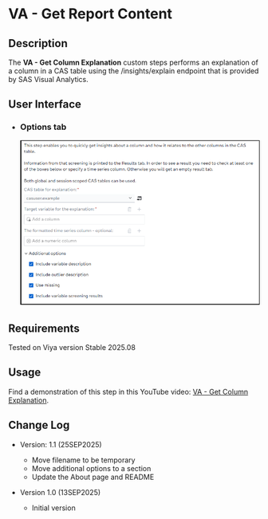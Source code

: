 # VA - Get Report Content

## Description

The **VA - Get Column Explanation** custom steps performs an explanation of a column in a CAS table using the /insights/explain endpoint that is provided by SAS Visual Analytics.

## User Interface

* ### Options tab ###

   ![](img/VA-Get-Column-Explanation-Options-Page.png)

## Requirements

Tested on Viya version Stable 2025.08

## Usage

Find a demonstration of this step in this YouTube video: [VA - Get Column Explanation](https://youtu.be/ICeu-6fFt5k).

## Change Log

* Version: 1.1 (25SEP2025)
  -   Move filename to be temporary
  -   Move additional options to a section
  -   Update the About page and README

* Version 1.0 (13SEP2025)
    * Initial version
